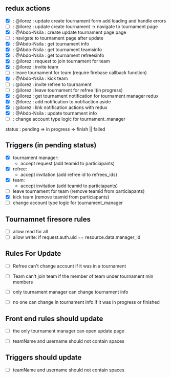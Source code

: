 ## redux actions

- [x] : @ilorez : update create tournament form add loading and handle errors
- [ ] : @ilorez : update create tournament -> navigate to tournament page
- [x] : @Abdo-Nsila : create update tournament page page
- [ ] : navigate to tournament page after update
- [x] : @Abdo-Nsila : get tournament info
- [x] : @Abdo-Nsila : get tournament teamsinfo
- [x] : @Abdo-Nsila : get tournament refreesinfo
- [x] : @ilorez : request to join tournament for team
- [x] : @ilorez : invite team
- [ ] : leave tournament for team (require firebase callback function)
- [x] : @Abdo-Nsila : kick team
- [ ] : @ilorez : invite refree to tournament
- [ ] : @ilorez : leave tournament for refree !(in progress)
- [x] : @ilorez : get tournament notification for tournament manager redux
- [x] : @ilorez : add notification to notifiaction aside
- [x] : @ilorez : link notification actions with redux
- [x] : @Abdo-Nsila : update tournament info
- [ ] : change account type logic for tournament_manager

status : pending => in progress => finish || failed

## Triggers (in pending status)

- [x] tournament manager:
  - accept request (add teamid to particiapants)
- [x] refree:
  - accept invitation (add refree id to refrees_ids)
- [x] team:
  - accept invitation (add teamid to particiapants)
- [ ] leave tournament for team (remove teamid from particiapants)
- [x] kick team (remove teamid from particiapants)
- [ ]  change account type logic for tournament_manager

## Tournamnet firesore rules

- [ ] allow read for all
- [ ] allow write: if request.auth.uid == resource.data.manager_id

## Rules For Update

- [ ] Refree can't change account if it was in a tournament
- [ ] Team can't join team if the member of team under tournament min members
- [ ] only tournament manager can change tournament info
- [ ] no one can change in tournament info if it was in progress or finished


## Front end rules should update
- [ ] the only tournament manager can open update page
- [ ] teamName and username should not contain spaces


## Triggers should update
- [ ] teamName and username should not contain spaces
